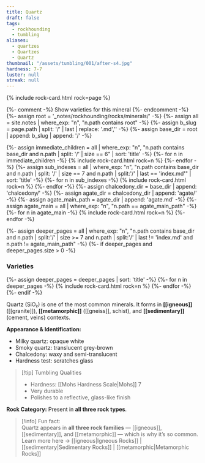 ```yaml
---
title: Quartz
draft: false
tags:
  - rockhounding
  - tumbling
aliases:
  - quartzes
  - Quartzes
  - Quartz
thumbnail: "/assets/tumbling/001/after-s4.jpg"
hardness: 7-7
luster: null
streak: null
---
```

{% include rock-card.html rock=page %}

{%- comment -%} Show varieties for this mineral {%- endcomment -%}
{%- assign root = '_notes/rockhounding/rocks/minerals/' -%}
{%- assign all = site.notes | where_exp: "n", "n.path contains root" -%}
{%- assign b_slug = page.path | split: '/' | last | replace: '.md','' -%}
{%- assign base_dir = root | append: b_slug | append: '/' -%}

<div class="rock-card-grid">
  {%- assign immediate_children = all | where_exp: "n", "n.path contains base_dir and n.path | split: '/' | size == 6" | sort: 'title' -%}
  {%- for n in immediate_children -%}
    {% include rock-card.html rock=n %}
  {%- endfor -%}
  {%- assign sub_indexes = all | where_exp: "n", "n.path contains base_dir and n.path | split: '/' | size == 7 and n.path | split:'/' | last == 'index.md'" | sort: 'title' -%}
  {%- for n in sub_indexes -%}
    {% include rock-card.html rock=n %}
  {%- endfor -%}
  {%- assign chalcedony_dir = base_dir | append: 'chalcedony/' -%}
  {%- assign agate_dir = chalcedony_dir | append: 'agate/' -%}
  {%- assign agate_main_path = agate_dir | append: 'agate.md' -%}
  {%- assign agate_main = all | where_exp: "n", "n.path == agate_main_path" -%}
  {%- for n in agate_main -%}
    {% include rock-card.html rock=n %}
  {%- endfor -%}
</div>

{%- assign deeper_pages = all | where_exp: "n", "n.path contains base_dir and n.path | split:'/' | size >= 7 and n.path | split:'/' | last != 'index.md' and n.path != agate_main_path" -%}
{%- if deeper_pages and deeper_pages.size > 0 -%}
  <h3>Varieties</h3>
  <div class="rock-card-grid">
    {%- assign deeper_pages = deeper_pages | sort: 'title' -%}
    {%- for n in deeper_pages -%}
      {% include rock-card.html rock=n %}
    {%- endfor -%}
  </div>
{%- endif -%}

Quartz (SiO₂) is one of the most common minerals. It forms in **[[igneous]]** ([[granite]]), **[[metamorphic]]** ([[gneiss]], schist), and **[[sedimentary]]** (cement, veins) contexts.  

**Appearance & Identification:**  
- Milky quartz: opaque white  
- Smoky quartz: translucent grey-brown  
- Chalcedony: waxy and semi-translucent  
- Hardness test: scratches glass  

> [!tip] Tumbling Qualities  
> - Hardness: [[Mohs Hardness Scale|Mohs]] 7  
> - Very durable  
> - Polishes to a reflective, glass-like finish  

**Rock Category:** Present in **all three rock types**.

> [!info] Fun fact:  
> Quartz appears in **all three rock families** — [[igneous]], [[sedimentary]], and [[metamorphic]] — which is why it’s so common.  
> Learn more here → [[igneous|Igneous Rocks]] | [[sedimentary|Sedimentary Rocks]] | [[metamorphic|Metamorphic Rocks]]
